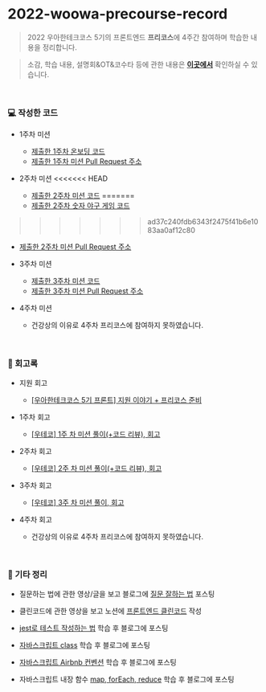 # 2022-woowa-precourse-record
>2022 우아한테크코스 5기의 프론트엔드 **프리코스**에 4주간 참여하며 학습한 내용을 정리합니다. 


>소감, 학습 내용, 설명회&OT&코수타 등에 관한 내용은 **<a href='https://faceted-dash-136.notion.site/5-4c2632201c444fdfbbcb263fa6af305b'>이곳에서</a>** 확인하실 수 있습니다.

<br>

### 💻 작성한 코드
- 1주차 미션
  - <a href='https://github.com/biyamn/5th-woowa-precourse-record/tree/main/1%EC%A3%BC%20%EC%B0%A8%20-%20%EC%98%A8%EB%B3%B4%EB%94%A9%20%EB%AF%B8%EC%85%98(10.26%20-%2011.1)'>제출한 1주차 온보딩 코드</a>
  - <a href='https://github.com/woowacourse-precourse/javascript-onboarding/pull/207'>제출한 1주차 미션 Pull Request 주소</a>

- 2주차 미션
<<<<<<< HEAD
  - <a href=''>제출한 2주차 미션 코드</a>
=======
  - <a href='https://github.com/biyamn/5th-woowa-precourse-record/tree/main/2%EC%A3%BC%20%EC%B0%A8%20-%20%EC%88%AB%EC%9E%90%20%EC%95%BC%EA%B5%AC%20%EA%B2%8C%EC%9E%84(11.2%20-%2011.8)'>제출한 2주차 숫자 야구 게임 코드</a>
>>>>>>> ad37c240fdb6343f2475f41b6e1083aa0af12c80
  - <a href='https://github.com/woowacourse-precourse/javascript-baseball/pull/311'>제출한 2주차 미션 Pull Request 주소</a>

- 3주차 미션
  - <a href=''>제출한 3주차 미션 코드</a>
  - <a href='https://github.com/woowacourse-precourse/javascript-lotto/pull/417'>제출한 3주차 미션 Pull Request 주소</a>

- 4주차 미션
  - 건강상의 이유로 4주차 프리코스에 참여하지 못하였습니다.
<br>

### 📜 회고록
- 지원 회고 
  - <a href='https://velog.io/@hamham/%EC%9A%B0%EC%95%84%ED%95%9C%ED%85%8C%ED%81%AC%EC%BD%94%EC%8A%A4-5%EA%B8%B0-%ED%94%84%EB%A1%A0%ED%8A%B8-%EC%A7%80%EC%9B%90-%EC%9D%B4%EC%95%BC%EA%B8%B0-%ED%94%84%EB%A6%AC%EC%BD%94%EC%8A%A4-%EC%A4%80%EB%B9%84'>[우아한테크코스 5기 프론트] 지원 이야기 + 프리코스 준비</a>

- 1주차 회고
  - <a href='https://velog.io/@hamham/%EC%9A%B0%ED%85%8C%EC%BD%94-1%EC%A3%BC%EC%B0%A8-%EB%AF%B8%EC%85%98-%ED%9B%84%EA%B8%B0'>[우테코] 1주 차 미션 풀이(+코드 리뷰), 회고</a>
- 2주차 회고
  - <a href='https://velog.io/@hamham/%EC%9A%B0%ED%85%8C%EC%BD%94-2%EC%A3%BC-%EC%B0%A8-%EB%AF%B8%EC%85%98-%ED%92%80%EC%9D%B4%EC%BD%94%EB%93%9C-%EB%A6%AC%EB%B7%B0-%ED%9A%8C%EA%B3%A0'>[우테코] 2주 차 미션 풀이(+코드 리뷰), 회고</a>
- 3주차 회고
  - <a href='https://velog.io/@hamham/%EC%9A%B0%ED%85%8C%EC%BD%94-3%EC%A3%BC-%EC%B0%A8-%EB%AF%B8%EC%85%98-%ED%92%80%EC%9D%B4-%ED%9A%8C%EA%B3%A0'>[우테코] 3주 차 미션 풀이, 회고</a>
- 4주차 회고
  - 건강상의 이유로 4주차 프리코스에 참여하지 못하였습니다.
<br>

### 🔎 기타 정리
- 질문하는 법에 관한 영상/글을 보고 블로그에 <a href='https://velog.io/@hamham/%EC%A7%88%EB%AC%B8-%EC%9E%98%ED%95%98%EB%8A%94-%EB%B2%95'>질문 잘하는 법</a> 포스팅

- 클린코드에 관한 영상을 보고 노션에 <a href='https://faceted-dash-136.notion.site/936811d027c24477be36970a5c608af5'>프론트엔드 클린코드</a> 작성

- <a href='https://velog.io/@hamham/jest%EB%A1%9C-%ED%85%8C%EC%8A%A4%ED%8A%B8-%ED%95%98%EB%8A%94-%EB%B2%95'>jest로 테스트 작성하는 법</a> 학습 후 블로그에 포스팅

- <a href='https://velog.io/@hamham/%EC%9E%90%EB%B0%94%EC%8A%A4%ED%81%AC%EB%A6%BD%ED%8A%B8-class%ED%81%B4%EB%9E%98%EC%8A%A4%EC%97%90-%EB%8C%80%ED%95%B4-%EC%95%8C%EC%95%84%EB%B3%B4%EC%9E%90'>자바스크립트 class</a> 학습 후 블로그에 포스팅

- <a href='https://velog.io/@hamham/Airbnb-JavaScript-%EC%BB%A8%EB%B2%A4%EC%85%98-%EC%A0%95%EB%A6%AC'>자바스크립트 Airbnb 컨벤션</a> 학습 후 블로그에 포스팅

- 자바스크립트 내장 함수 <a href='https://velog.io/@hamham/%EC%9E%90%EB%B0%94%EC%8A%A4%ED%81%AC%EB%A6%BD%ED%8A%B8-map-forEach-reduce'>map, forEach, reduce</a> 학습 후 블로그에 포스팅
